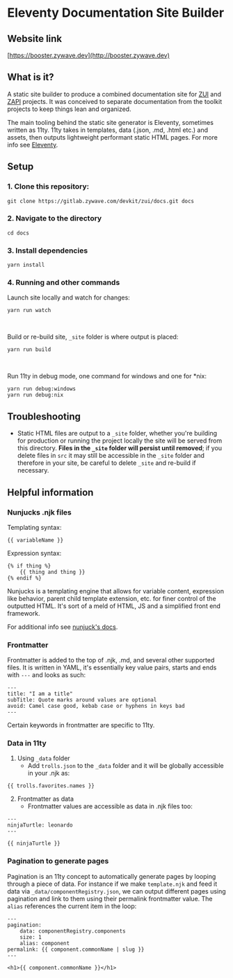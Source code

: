 # Eleventy Documentation Site Builder

## Website link
[https://booster.zywave.dev](http://booster.zywave.dev)

## What is it?

A static site builder to produce a combined documentation site for [ZUI](https://gitlab.zywave.com/devkit/zui/zui) and [ZAPI](https://gitlab.zywave.com/devkit/zui/zywave-api-toolkit) projects. It was conceived to separate documentation from the toolkit projects to keep things lean and organized. 

The main tooling behind the static site generator is Eleventy, sometimes written as 11ty. 11ty takes in templates, data (.json, .md, .html etc.) and assets, then outputs lightweight performant static HTML pages. For more info see [Eleventy](https://www.11ty.io/).

## Setup

### 1. Clone this repository:

```
git clone https://gitlab.zywave.com/devkit/zui/docs.git docs
```

### 2. Navigate to the directory

```
cd docs
```

### 3. Install dependencies

```
yarn install
```

### 4. Running and other commands

Launch site locally and watch for changes:
```
yarn run watch
```
<br/>

Build or re-build site, `_site` folder is where output is placed:
```
yarn run build
```
<br/>

Run 11ty in debug mode, one command for windows and one for *nix:
```
yarn run debug:windows
yarn run debug:nix
```

## Troubleshooting

- Static HTML files are output to a `_site` folder, whether you're building for production or running the project locally the site will be served from this directory. **Files in the `_site` folder will persist until removed**; if you delete files in `src` it may still be accessible in the `_site` folder and therefore in your site,  be careful to delete `_site` and re-build if necessary.

## Helpful information

### Nunjucks .njk files

Templating syntax:
```
{{ variableName }}
``` 

Expression syntax:
```
{% if thing %}
    {{ thing and thing }}
{% endif %}
```

Nunjucks is a templating engine that allows for variable content, expression like behavior, parent child template extension, etc. for finer control of the outputted HTML. It's sort of a meld of HTML, JS and a simplified front end framework.

For additional info see [nunjuck's docs](https://mozilla.github.io/nunjucks/).
### Frontmatter
Frontmatter is added to the top of .njk, .md, and several other supported files. It is written in YAML, it's essentially key value pairs, starts and ends with `---` and looks as such:
```
---
title: "I am a title"
subTitle: Quote marks around values are optional
avoid: Camel case good, kebab case or hyphens in keys bad
---
```

Certain keywords in frontmatter are specific to 11ty.

### Data in 11ty
1. Using `_data` folder
   - Add `trolls.json` to the `_data` folder and it will be globally accessible in your .njk as:
 
 ```
 {{ trolls.favorites.names }}
 ```
2. Frontmatter as data
   - Frontmatter values are accessible as data in .njk files too:
  
  ```
  ---
  ninjaTurtle: leonardo
  ---

  {{ ninjaTurtle }}
  ```

### Pagination to generate pages
Pagination is an 11ty concept to automatically generate pages by looping through a piece of data. For instance if we make `template.njk` and feed it data via `_data/componentRegistry.json`, we can output different pages using pagination and link to them using their permalink frontmatter value. The `alias` references the current item in the loop:

```
---
pagination:
    data: componentRegistry.components
    size: 1
    alias: component
permalink: {{ component.commonName | slug }}
---

<h1>{{ component.commonName }}</h1>
```

